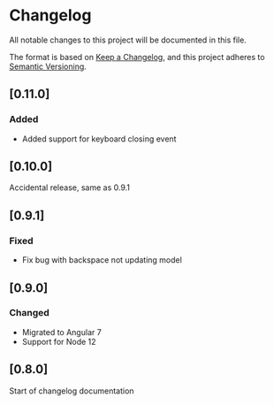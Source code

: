 # Changelog

All notable changes to this project will be documented in this file.

The format is based on [Keep a Changelog](https://keepachangelog.com/en/1.0.0/),
and this project adheres to [Semantic Versioning](https://semver.org/spec/v2.0.0.html).

## [0.11.0]

### Added

- Added support for keyboard closing event

## [0.10.0]

Accidental release, same as 0.9.1

## [0.9.1]

### Fixed

- Fix bug with backspace not updating model

## [0.9.0]

### Changed

- Migrated to Angular 7
- Support for Node 12

## [0.8.0]

Start of changelog documentation
